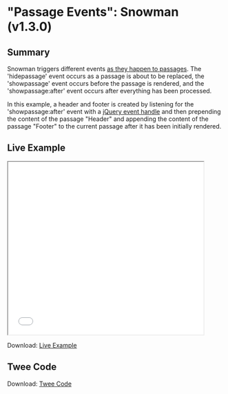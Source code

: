 # "Passage Events": Snowman (v1.3.0)

## Summary

Snowman triggers different events [as they happen to passages](https://twinery.org/wiki/snowman:passage-events). The 'hidepassage' event occurs as a passage is about to be replaced, the 'showpassage' event occurs before the passage is rendered, and the 'showpassage:after' event occurs after everything has been processed.

In this example, a header and footer is created by listening for the 'showpassage:after' event with a [jQuery event handle](http://api.jquery.com/category/events/event-handler-attachment/) and then prepending the content of the passage "Header" and appending the content of the passage "Footer" to the current passage after it has been initially rendered.

## Live Example

<section>
<iframe src="snowman_passage_events_example.html" height=400 width=90%></iframe>


Download: <a href="snowman_passage_events_example.html" target="_blank">Live Example</a>
</section>

## Twee Code

Download: <a href="snowman_passage_events_twee.txt" target="_blank">Twee Code</a>
